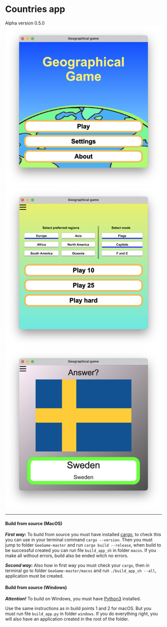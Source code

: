 # Countries app

Alpha version 0.5.0
![Game welcome](/pictures/geo_welcome.png "Game welcome")
![Game mode](/pictures/geo_mode.png "Game mode")
![Geographical game](/pictures/geo_game.png "Geographical game")

---

#### Build from source (MacOS)

***First way:***
To build from source you must have installed [cargo](https://www.rust-lang.org),
to check this you can use in your terminal command `cargo --version`.
Then you must jump to folder `GeoGame-master` and run
`cargo build --release`, when build to be successful created you can run file `build_app_sh` in folder `macos`. If you make all without errors, build also be ended witch no errors.

***Second way:***
Also how in first way you must check your `cargo`, then
in terminal go to folder `GeoGame-master/macos` and run `./build_app_sh --all`, application must be created.

#### Build from source (Windows)

***Attention!***
To build on Windows, you must have [Python3](https://www.python.org) installed.

Use the same instructions as in build points 1 and 2 for macOS. But you must run file `build_app.py` in folder `windows`. If you do everything right, you will also have an application created in the root of the folder.
